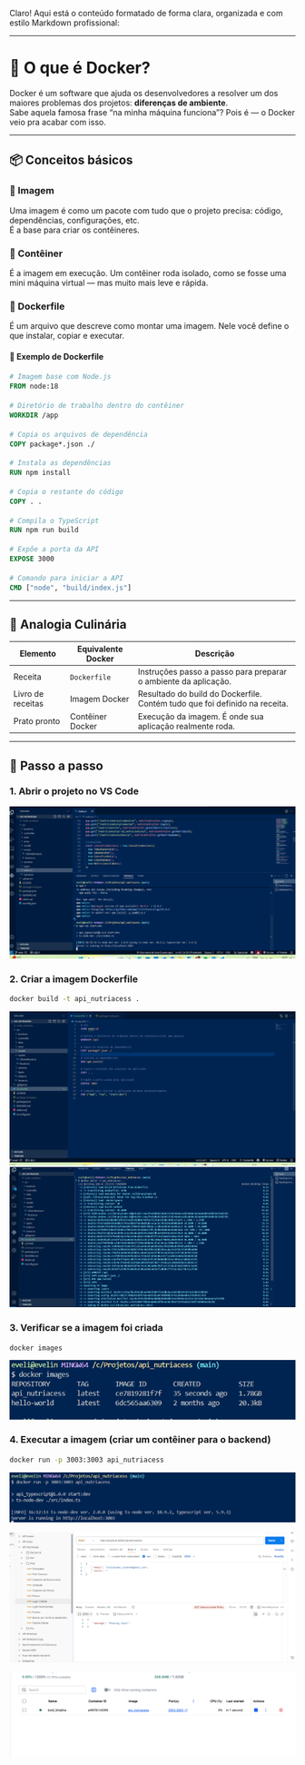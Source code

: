 Claro! Aqui está o conteúdo formatado de forma clara, organizada e com estilo Markdown profissional:

---

# 🐳 O que é Docker?

Docker é um software que ajuda os desenvolvedores a resolver um dos maiores problemas dos projetos: **diferenças de ambiente**.  
Sabe aquela famosa frase “na minha máquina funciona”? Pois é — o Docker veio pra acabar com isso.

---

## 📦 Conceitos básicos

### 🔹 Imagem
Uma imagem é como um pacote com tudo que o projeto precisa: código, dependências, configurações, etc.  
É a base para criar os contêineres.

### 🔹 Contêiner
É a imagem em execução. Um contêiner roda isolado, como se fosse uma mini máquina virtual — mas muito mais leve e rápida.

### 🔹 Dockerfile
É um arquivo que descreve como montar uma imagem. Nele você define o que instalar, copiar e executar.

#### 🧱 Exemplo de Dockerfile

```Dockerfile
# Imagem base com Node.js
FROM node:18

# Diretório de trabalho dentro do contêiner
WORKDIR /app

# Copia os arquivos de dependência
COPY package*.json ./

# Instala as dependências
RUN npm install

# Copia o restante do código
COPY . .

# Compila o TypeScript
RUN npm run build

# Expõe a porta da API
EXPOSE 3000

# Comando para iniciar a API
CMD ["node", "build/index.js"]
```

---

## 🍳 Analogia Culinária

| Elemento           | Equivalente Docker   | Descrição                                                                 |
|--------------------|----------------------|---------------------------------------------------------------------------|
| Receita            | `Dockerfile`         | Instruções passo a passo para preparar o ambiente da aplicação.          |
| Livro de receitas  | Imagem Docker        | Resultado do build do Dockerfile. Contém tudo que foi definido na receita. |
| Prato pronto       | Contêiner Docker     | Execução da imagem. É onde sua aplicação realmente roda.                 |

---

## 🧭 Passo a passo

### 1. Abrir o projeto no VS Code

![VSCode](/imgs/image1.png)




### 2. Criar a imagem Dockerfile

```bash
docker build -t api_nutriacess .
```

![alt text](/imgs/image2.png)
![alt text](/imgs/image03.png)



### 3. Verificar se a imagem foi criada

```bash
docker images
```
![alt text](/imgs/image4.png)

### 4. Executar a imagem (criar um contêiner para o backend)

```bash
docker run -p 3003:3003 api_nutriacess
```

![alt text](/imgs/image3.png)

![alt text](/imgs/image5.png)

![alt text](/imgs/image.png)